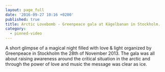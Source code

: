 ```yaml
---
layout: page_full
date: '2016-09-27 10:16 +0200'
published: true
title: Arctic Lovebomb - Greenpeace gala at Kägelbanan in Stockholm.
category:
  - pinned-video
---
```

A short glimpse of a magical night filled with love & light organized by Greenpeace in Stockholm the 28th of November 2013. The gala was all about raising awareness around the critical situation in the arctic and through the power of love and music the message was clear as ice.
